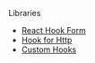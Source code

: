 Libraries

- [React Hook Form](https://react-hook-form.com/)
- [Hook for Http](https://github.com/tannerlinsley/react-query)
- [Custom Hooks](https://github.com/streamich/react-use)
